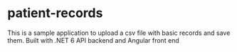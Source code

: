 # patient-records
This is a sample application to upload a csv file with basic records and save them. Built with .NET 6 API backend and Angular front end
